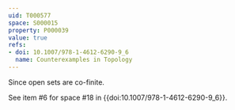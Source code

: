 ```yaml
---
uid: T000577
space: S000015
property: P000039
value: true
refs:
- doi: 10.1007/978-1-4612-6290-9_6
  name: Counterexamples in Topology
---
```


Since open sets are co-finite.

See item #6 for space #18 in {{doi:10.1007/978-1-4612-6290-9_6}}.
